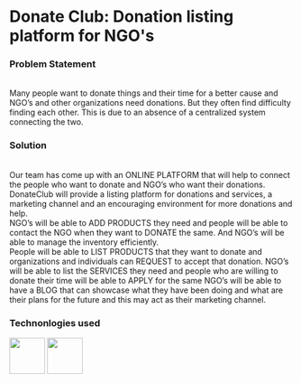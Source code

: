 <h1>Donate Club: Donation listing platform for NGO's</h1>

<h3>Problem Statement</h3>
<br>
Many people want to donate things and their time for a better cause and
NGO’s and other organizations need donations. But they often find difficulty
finding each other. This is due to an absence of a centralized system
connecting the two.
<br>
<h3>Solution</h3>
<br>
Our team has come up with an ONLINE PLATFORM that will help to connect
the people who want to donate and NGO’s who want their donations.
DonateClub will provide a listing platform for donations and services, a
marketing channel and an encouraging environment for more donations and
help.
<br>
NGO’s will be able to ADD PRODUCTS they need and people will be able to
contact the NGO when they want to DONATE the same. And NGO’s will be
able to manage the inventory efficiently.
<br>
People will be able to LIST PRODUCTS that they want to donate and
organizations and individuals can REQUEST to accept that donation.
NGO’s will be able to list the SERVICES they need and people who are willing
to donate their time will be able to APPLY for the same
NGO’s will be able to have a BLOG that can showcase what they have been
doing and what are their plans for the future and this may act as their
marketing channel.


<br>
<h3> Technonlogies used </h3>
<img src="https://www.w3.org/html/logo/badge/html5-badge-h-solo.png" width="63" height="64" style = "display:'inline-block';">
<img src="https://ucarecdn.com/f49e8fc4-876f-49ef-934f-89812fc4125e/" width="63" height="64">
